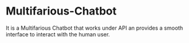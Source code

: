 # Multifarious-Chatbot
It is a Multifarious Chatbot that works under API an provides a smooth interface to interact with the human user.
